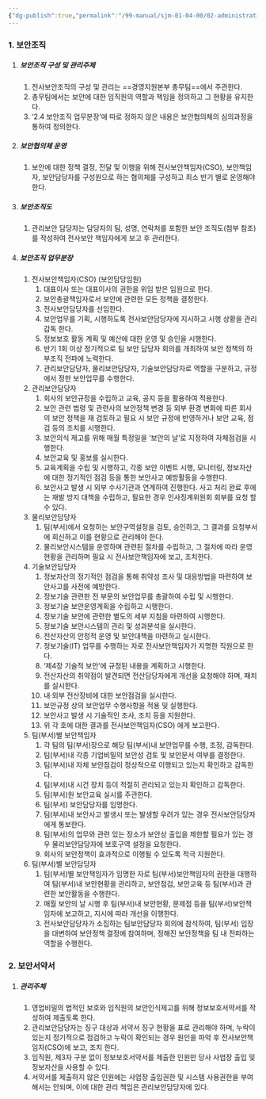 ```yaml
---
{"dg-publish":true,"permalink":"/99-manual/sjm-01-04-00/02-administrative/","title":"제 2 장 관리적 보안","noteIcon":"","created":"","updated":""}
---
```


### 1. 보안조직

1. ##### 보안조직 구성 및 관리주체
	1. 전사보안조직의 구성 및 관리는 ==경영지원본부 총무팀==에서 주관한다.
	2. 총무팀에서는 보안에 대한 임직원의 역할과 책임을 정의하고 그 현황을 유지한다.
	3. ‘2.4 보안조직 업무분장’에 따로 정하지 않은 내용은 보안협의체의 심의과정을 통하여 정의한다.
2. ##### 보안협의체 운영 
	1. 보안에 대한 정책 결정, 전달 및 이행을 위해 전사보안책임자(CSO), 보안책임자, 보안담당자를 구성원으로 하는 협의체를 구성하고 최소 반기 별로 운영해야 한다.
3. ##### 보안조직도
	1. 관리보안 담당자는 담당자의 팀, 성명, 연락처를 포함한 보안 조직도(첨부 참조)를 작성하여 전사보안 책임자에게 보고 후 관리한다.
4. ##### 보안조직 업무분장
	1. 전사보안책임자(CSO) (보안담당임원)
		1. 대표이사 또는 대표이사의 권한을 위임 받은 임원으로 한다.
		2. 보안총괄책임자로서 보안에 관련한 모든 정책을 결정한다.
		3. 전사보안담당자를 선임한다.
		4. 보안업무를 기획, 시행하도록 전사보안담당자에 지시하고 시행 상황을 관리감독 한다.
		5. 정보보호 활동 계획 및 예산에 대한 운영 및 승인을 시행한다.
		6. 반기 1회 이상 정기적으로 팀 보안 담당자 회의를 개최하여 보안 정책의 하부조직 전파에 노력한다.
		7. 관리보안담당자, 물리보안담당자, 기술보안담당자로 역할을 구분하고, 규정에서 정한 보안업무를 수행한다.
	2. 관리보안담당자
		1. 회사의 보안규정을 수립하고 교육, 공지 등을 활용하여 적용한다.
		2. 보안 관련 법령 및 관련사의 보안정책 변경 등 외부 환경 변화에 따른 회사의 보안 정책을 재 검토하고 필요 시 보안 규정에 반영하거나 보안 교육, 점검 등의 조치를 시행한다.
		3. 보안의식 제고를 위해 매월 특정일을 ‘보안의 날’로 지정하여 자체점검을 시행한다.
		4. 보안교육 및 홍보를 실시한다.
		5. 교육계획을 수립 및 시행하고, 각종 보안 이벤트 시행, 모니터링, 정보자산에 대한 정기적인 점검 등을 통한 보안사고 예방활동을 수행한다.
		6. 보안사고 발생 시 외부 수사기관과 연계하여 진행한다. 사고 처리 완료 후에는 재발 방지 대책을 수립하고, 필요한 경우 인사징계위원회 회부를 요청 할 수 있다.
	3. 물리보안담당자
		1. 팀(부서)에서 요청하는 보안구역설정을 검토, 승인하고, 그 결과를 요청부서에 회신하고 이를 현황으로 관리해야 한다.
		2. 물리보안시스템을 운영하며 관련된 절차를 수립하고, 그 절차에 따라 운영현황을 관리하며 필요 시 전사보안책임자에 보고, 조치한다.
	4. 기술보안담당자
		1. 정보자산의 정기적인 점검을 통해 취약성 조사 및 대응방법을 마련하여 보안사고를 사전에 예방한다.
		2. 정보기술 관련한 전 부문의 보안업무를 총괄하여 수립 및 시행한다.
		3. 정보기술 보안운영계획을 수립하고 시행한다.
		4. 정보기술 보안에 관련한 별도의 세부 지침을 마련하여 시행한다.
		5. 정보기술 보안시스템의 관리 및 성과분석을 실시한다.
		6. 전산자산의 안정적 운영 및 보안대책을 마련하고 실시한다.
		7. 정보기술(IT) 업무를 수행하는 자로 전사보안책임자가 지명한 직원으로 한다.
		8. ‘제4장 기술적 보안’에 규정된 내용을 계획하고 시행한다.
		9. 전산자산의 취약점이 발견되면 전산담당자에게 개선을 요청해야 하며, 패치를 실시한다.
		10. 내·외부 전산장비에 대한 보안점검을 실시한다.
		11. 보안규정 상의 보안업무 수행사항을 적용 및 실행한다.
		12. 보안사고 발생 시 기술적인 조사, 조치 등을 지원한다.
		13. 위 각 호에 대한 결과를 전사보안책임자(CSO) 에게 보고한다.
	5. 팀(부서)별 보안책임자
		1. 각 팀의 팀(부서)장으로 해당 팀(부서)내 보안업무를 수행, 조정, 감독한다.
		2. 팀(부서)내 각종 기업비밀의 보안성 검토 및 보안문서 여부를 결정한다.
		3. 팀(부서)내 자체 보안점검이 정상적으로 이행되고 있는지 확인하고 감독한다.
		4. 팀(부서)내 시건 장치 등이 적절히 관리되고 있는지 확인하고 감독한다.
		5. 팀(부서)원 보안교육 실시를 주관한다.
		6. 팀(부서) 보안담당자를 임명한다.
		7. 팀(부서)내 보안사고 발생시 또는 발생할 우려가 있는 경우 전사보안담당자에게 통보한다.
		8. 팀(부서)의 업무와 관련 있는 장소가 보안상 출입을 제한할 필요가 있는 경우 물리보안담당자에 보호구역 설정을 요청한다.
		9. 회사의 보안정책이 효과적으로 이행될 수 있도록 적극 지원한다. 
	6. 팀(부서)별 보안담당자
		1. 팀(부서)별 보안책임자가 임명한 자로 팀(부서)보안책임자의 권한을 대행하여 팀(부서)내 보안현황을 관리하고, 보안점검, 보안교육 등 팀(부서)과 관련한 보안활동을 수행한다.
		2. 매월 보안의 날 시행 후 팀(부서)내 보안현황, 문제점 등을 팀(부서)보안책임자에 보고하고, 지시에 따라 개선을 이행한다.  
		3. 전사보안담당자가 소집하는 팀보안담당자 회의에 참석하여, 팀(부서) 입장을 대변하여 보안정책 결정에 참여하며, 정해진 보안정책을 팀 내 전파하는 역할을 수행한다.

### 2. 보안서약서

1. ##### 관리주체
	1. 영업비밀의 법적인 보호와 임직원의 보안인식제고를 위해 정보보호서약서를 작성하여 제출토록 한다.
	2. 관리보안담당자는 징구 대상과 서약서 징구 현황을 표로 관리해야 하며, 누락이 있는지 정기적으로 점검하고 누락이 확인되는 경우 원인을 파악 후 전사보안책임자(CSO)에 보고, 조치 한다.
	3. 임직원, 제3자 구분 없이 정보보호서약서를 제출한 인원만 당사 사업장 출입 및 정보자산을 사용할 수 있다.
	4. 서약서를 제출하지 않은 인원에는 사업장 출입권한 및 시스템 사용권한을 부여해서는 안되며, 이에 대한 관리 책임은 관리보안담당자에 있다.

